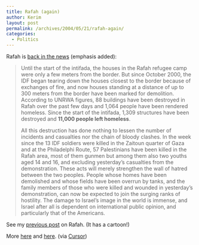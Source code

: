 ```yaml
---
title: Rafah (again)
author: Kerim
layout: post
permalink: /archives/2004/05/21/rafah-again/
categories:
  - Politics
---
```

Rafah is <a href="http://www.haaretz.com/hasen/spages/429723.html" onclick="_gaq.push(['_trackEvent', 'outbound-article', 'http://www.haaretz.com/hasen/spages/429723.html', 'back in the news']);" >back in the news</a> (emphasis added):

> Until the start of the intifada, the houses in the Rafah refugee camp were only a few meters from the border. But since October 2000, the IDF began tearing down the houses closest to the border because of exchanges of fire, and now houses standing at a distance of up to 300 meters from the border have been marked for demolition. According to UNRWA figures, 88 buildings have been destroyed in Rafah over the past few days and 1,064 people have been rendered homeless. Since the start of the intifada, 1,309 structures have been destroyed and **11,000 people left homeless**.
> 
> All this destruction has done nothing to lessen the number of incidents and casualties nor the chain of bloody clashes. In the week since the 13 IDF soldiers were killed in the Zaitoun quarter of Gaza and at the Philadelphi Route, 57 Palestinians have been killed in the Rafah area, most of them gunmen but among them also two youths aged 14 and 16, and excluding yesterday&#8217;s casualties from the demonstration. These acts will merely strengthen the wall of hatred between the two peoples. People whose homes have been demolished and whose fields have been overrun by tanks, and the family members of those who were killed and wounded in yesterday&#8217;s demonstration, can now be expected to join the surging ranks of hostility. The damage to Israel&#8217;s image in the world is immense, and Israel after all is dependent on international public opinion, and particularly that of the Americans. 

See my <a href="http://test.oxus.net/archives/000206.html" onclick="_gaq.push(['_trackEvent', 'outbound-article', 'http://test.oxus.net/archives/000206.html', 'previous post']);" >previous post</a> on Rafah. (It has a cartoon!)

More <a href="http://electronicintifada.net/v2/article2704.shtml" onclick="_gaq.push(['_trackEvent', 'outbound-article', 'http://electronicintifada.net/v2/article2704.shtml', 'here']);" >here</a> and <a href="http://www.haaretz.com/hasen/spages/429686.html" onclick="_gaq.push(['_trackEvent', 'outbound-article', 'http://www.haaretz.com/hasen/spages/429686.html', 'here']);" >here</a>. (via <a href="http://cursor.org/" onclick="_gaq.push(['_trackEvent', 'outbound-article', 'http://cursor.org/', 'Cursor']);" >Cursor</a>)

